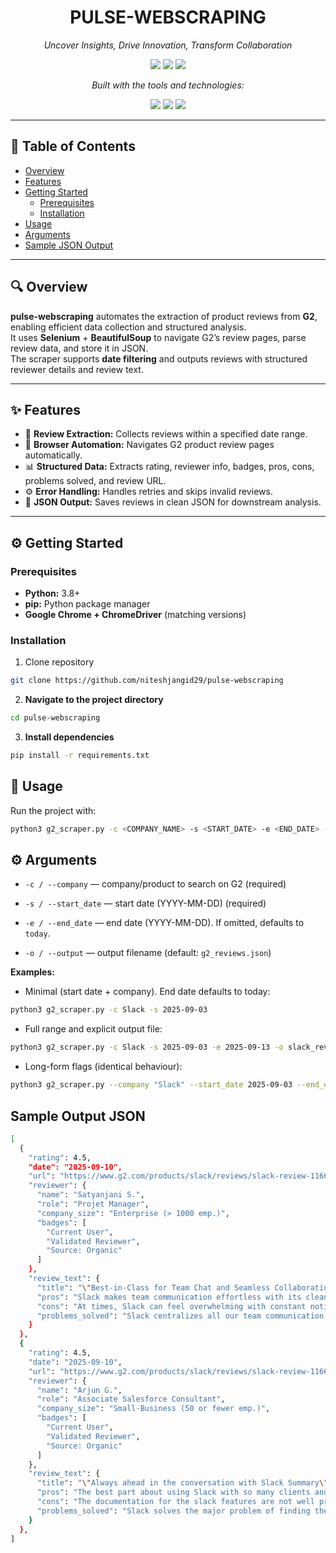 <h1 align="center">PULSE-WEBSCRAPING</h1>

<p align="center"><em>Uncover Insights, Drive Innovation, Transform Collaboration</em></p>

<p align="center">
  <img src="https://img.shields.io/github/last-commit/niteshjangid29/pulse-webscraping?style=flat&logo=git&logoColor=white&color=0080ff" />
  <img src="https://img.shields.io/github/languages/top/niteshjangid29/pulse-webscraping?style=flat&color=0080ff" />
  <img src="https://img.shields.io/github/languages/count/niteshjangid29/pulse-webscraping?style=flat&color=0080ff" />
</p>

<p align="center"><em>Built with the tools and technologies:</em></p>

<p align="center">
  <img src="https://img.shields.io/badge/JSON-000000.svg?style=flat&logo=JSON&logoColor=white" />
  <img src="https://img.shields.io/badge/Selenium-43B02A.svg?style=flat&logo=Selenium&logoColor=white" />
  <img src="https://img.shields.io/badge/Python-3776AB.svg?style=flat&logo=Python&logoColor=white" />
</p>

---

## 📖 Table of Contents
- [Overview](#-overview)
- [Features](#-features)
- [Getting Started](#%EF%B8%8F-getting-started)
  - [Prerequisites](#prerequisites)
  - [Installation](#installation)
- [Usage](#-usage)
- [Arguments](#-arguments)
- [Sample JSON Output](#-sample-json-output)

---

## 🔍 Overview

**pulse-webscraping** automates the extraction of product reviews from **G2**, enabling efficient data collection and structured analysis.  
It uses **Selenium** + **BeautifulSoup** to navigate G2’s review pages, parse review data, and store it in JSON.  
The scraper supports **date filtering** and outputs reviews with structured reviewer details and review text.

---

## ✨ Features

- 🧩 **Review Extraction:** Collects reviews within a specified date range.  
- 🧭 **Browser Automation:** Navigates G2 product review pages automatically.  
- 📊 **Structured Data:** Extracts rating, reviewer info, badges, pros, cons, problems solved, and review URL.  
- ⚙️ **Error Handling:** Handles retries and skips invalid reviews.  
- 💾 **JSON Output:** Saves reviews in clean JSON for downstream analysis.  

---

## ⚙️ Getting Started

### Prerequisites
- **Python:** 3.8+  
- **pip:** Python package manager  
- **Google Chrome + ChromeDriver** (matching versions)  

### Installation

1. Clone repository  
```sh
git clone https://github.com/niteshjangid29/pulse-webscraping
```

2. **Navigate to the project directory**
```sh
cd pulse-webscraping
```

3. **Install dependencies**
```sh
pip install -r requirements.txt
```

## 🚀 Usage

Run the project with:
```sh
python3 g2_scraper.py -c <COMPANY_NAME> -s <START_DATE> -e <END_DATE> -o <OUTPUT_FILE>
```

## ⚙️ Arguments
- `-c / --company` — company/product to search on G2 (required)

- `-s / --start_date` — start date (YYYY-MM-DD) (required)

- `-e / --end_date` — end date (YYYY-MM-DD). If omitted, defaults to `today`.

- `-o / --output` — output filename (default: `g2_reviews.json`)

**Examples:**

- Minimal (start date + company). End date defaults to today:
```sh
python3 g2_scraper.py -c Slack -s 2025-09-03
```

- Full range and explicit output file:
```sh
python3 g2_scraper.py -c Slack -s 2025-09-03 -e 2025-09-13 -o slack_reviews.json
```

- Long-form flags (identical behaviour):
```sh
python3 g2_scraper.py --company "Slack" --start_date 2025-09-03 --end_date 2025-09-13 --output slack_reviews.json
```


## Sample Output JSON

```sh
[
  {
    "rating": 4.5,
    "date": "2025-09-10",
    "url": "https://www.g2.com/products/slack/reviews/slack-review-11665819",
    "reviewer": {
      "name": "Satyanjani S.",
      "role": "Projet Manager",
      "company_size": "Enterprise (> 1000 emp.)",
      "badges": [
        "Current User",
        "Validated Reviewer",
        "Source: Organic"
      ]
    },
    "review_text": {
      "title": "\"Best-in-Class for Team Chat and Seamless Collaboration\"",
      "pros": "Slack makes team communication effortless with its clean interface, powerful search, and seamless integrations with tools we use daily. I especially like how channels keep conversations organized and reduce email clutter, making collaboration faster and more transparent Review collected by and hosted on G2.com.",
      "cons": "At times, Slack can feel overwhelming with constant notifications, especially in large teams with many active channels. It takes some discipline and customization to manage alerts and avoid distractions. Also, the pricing can be on the higher side compared to alternatives if you need the premium features Review collected by and hosted on G2.com.",
      "problems_solved": "Slack centralizes all our team communication in one place, reducing reliance on long email chains and scattered chats. With channels, we can keep conversations topic-focused, which saves time and improves transparency. Integrations with tools like Google Drive and Jira streamline workflows, so we can share updates instantly and act faster. Overall, it makes collaboration more efficient and keeps everyone aligned, especially in a hybrid work environment Review collected by and hosted on G2.com."
    }
  },
  {
    "rating": 4.5,
    "date": "2025-09-10",
    "url": "https://www.g2.com/products/slack/reviews/slack-review-11662901",
    "reviewer": {
      "name": "Arjun G.",
      "role": "Associate Salesforce Consultant",
      "company_size": "Small-Business (50 or fewer emp.)",
      "badges": [
        "Current User",
        "Validated Reviewer",
        "Source: Organic"
      ]
    },
    "review_text": {
      "title": "\"Always ahead in the conversation with Slack Summary\"",
      "pros": "The best part about using Slack with so many clients and team members is that you can summarize what they want to convey and had a conversation around in the channels. Without looking at the long conversation, a quick glance and they call to action are provided seamlessly.",
      "cons": "The documentation for the slack features are not well prepared, that is the only downside of the slack. I had conversation with their customer support about it and they communicated that they will fix it as we wanted to implement salesforce with slack. Review collected by and hosted on G2.com.",
      "problems_solved": "Slack solves the major problem of finding the right resource in the least time and reducing the messaging workload with its AI features. Review collected by and hosted on G2.com."
    }
  },
]
```